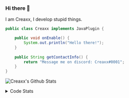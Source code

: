 ### Hi there 👋

I am Creaxx, I develop stupid things. 

```java
public class Creaxx implements JavaPlugin {

    public void onEnable() {
        System.out.println("Hello there!");
    }
    
    public String getContactInfo() {
        return "Message me on discord: Creaxx#0001";
    }
}
```

![Creaxx's Github Stats](https://github-readme-stats.vercel.app/api?username=CreaxxOG&show_icons=true&theme=dark&count_private=true)

<details>
  <summary>Code Stats</summary>

<!--START_SECTION:waka-->
![Code Time](http://img.shields.io/badge/Code%20Time-1%2C083%20hrs%2016%20mins-blue)

![Lines of code](https://img.shields.io/badge/From%20Hello%20World%20I%27ve%20Written-169%20lines%20of%20code-blue)

**🐱 My GitHub Data** 

> 🏆 117 Contributions in the Year 2023
 > 
> 📦 66.2 kB Used in GitHub's Storage 
 > 
> 🚫 Not Opted to Hire
 > 
> 📜 4 Public Repositories 
 > 
> 🔑 2 Private Repositories  
 > 
**I'm an Early 🐤** 

```text
🌞 Morning    53 commits     █░░░░░░░░░░░░░░░░░░░░░░░░   6.07% 
🌆 Daytime    454 commits    █████████████░░░░░░░░░░░░   52.0% 
🌃 Evening    347 commits    ██████████░░░░░░░░░░░░░░░   39.75% 
🌙 Night      19 commits     ░░░░░░░░░░░░░░░░░░░░░░░░░   2.18%

```
📅 **I'm Most Productive on Saturday** 

```text
Monday       78 commits     ██░░░░░░░░░░░░░░░░░░░░░░░   8.93% 
Tuesday      102 commits    ███░░░░░░░░░░░░░░░░░░░░░░   11.68% 
Wednesday    85 commits     ██░░░░░░░░░░░░░░░░░░░░░░░   9.74% 
Thursday     128 commits    ███░░░░░░░░░░░░░░░░░░░░░░   14.66% 
Friday       112 commits    ███░░░░░░░░░░░░░░░░░░░░░░   12.83% 
Saturday     243 commits    ███████░░░░░░░░░░░░░░░░░░   27.84% 
Sunday       125 commits    ███░░░░░░░░░░░░░░░░░░░░░░   14.32%

```


📊 **This Week I Spent My Time On** 

```text
💬 Programming Languages: 
Java                     21 hrs 20 mins      ██████████████████████░░░   90.72% 
Kotlin                   1 hr 33 mins        █░░░░░░░░░░░░░░░░░░░░░░░░   6.59% 
YAML                     16 mins             ░░░░░░░░░░░░░░░░░░░░░░░░░   1.18% 
XML                      11 mins             ░░░░░░░░░░░░░░░░░░░░░░░░░   0.83% 
IDEA_MODULE              2 mins              ░░░░░░░░░░░░░░░░░░░░░░░░░   0.19%

🔥 Editors: 
IntelliJ                 23 hrs 31 mins      █████████████████████████   100.0%

```

**I Mostly Code in Java** 

```text
Java                     13 repos            ████████████████░░░░░░░░░   65.0% 
Kotlin                   6 repos             ███████░░░░░░░░░░░░░░░░░░   30.0% 
EJS                      1 repo              █░░░░░░░░░░░░░░░░░░░░░░░░   5.0%

```



 Last Updated on 09/01/2023 06:26:06 UTC
<!--END_SECTION:waka-->
</details>
